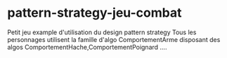 # pattern-strategy-jeu-combat
Petit jeu example d'utilisation du design pattern strategy
Tous les personnages utilisent la famille d'algo ComportementArme disposant des algos ComportementHache,ComportementPoignard ....
